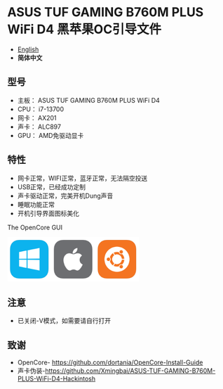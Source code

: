 # ASUS TUF GAMING B760M PLUS WiFi D4 黑苹果OC引导文件

- [English](README.md)
- **简体中文**

## 型号

- 主板： ASUS TUF GAMING B760M PLUS WiFi D4
- CPU： i7-13700
- 网卡： AX201
- 声卡： ALC897
- GPU： AMD免驱动显卡

## 特性

- 网卡正常，WIFI正常，蓝牙正常，无法隔空投送
- USB正常，已经成功定制
- 声卡驱动正常，完美开机Dung声音
- 睡眠功能正常
- 开机引导界面图标美化

The OpenCore GUI

<img src="./windows_icon.png" alt="windows" width="100"/><img src="./apple_icon.png" alt="apple" width="100"/><img src="./ubuntu_icon.png" alt="ubuntu" width="100"/>

## 注意

- 已关闭-V模式，如需要请自行打开

## 致谢

- OpenCore- <https://github.com/dortania/OpenCore-Install-Guide>
- 声卡伪装-<https://github.com/Xmingbai/ASUS-TUF-GAMING-B760M-PLUS-WiFi-D4-Hackintosh>
